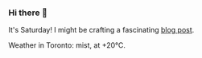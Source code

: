 ### Hi there :wave:

It's Saturday! I might be crafting a fascinating [blog post](https://benjaminwuethrich.dev).

Weather in Toronto: mist, at +20°C.
